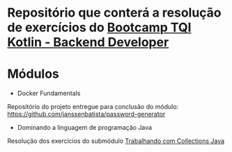 # Repositório que conterá a resolução de exercícios do [Bootcamp TQI Kotlin - Backend Developer](https://web.dio.me/track/bootcamp-tqi-kotlin)

# Módulos
- Docker Fundamentals

Repositório do projeto entregue para conclusão do módulo:
  https://github.com/janssenbatista/password-generator

- Dominando a linguagem de programação Java

Resolução dos exercícios do submódulo [Trabalhando com Collections Java](https://github.com/janssenbatista/bootcamp-tqi-kotlin/tree/main/trabalhando-com-collections)
